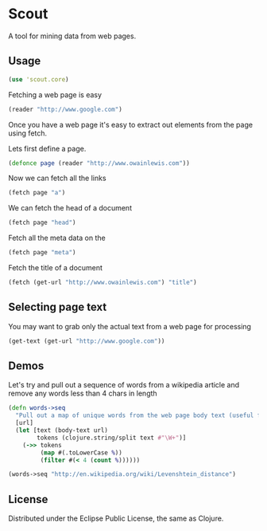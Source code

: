 # Scout

A tool for mining data from web pages.

## Usage

```clojure
(use 'scout.core)
```

Fetching a web page is easy

```clojure
(reader "http://www.google.com")
```

Once you have a web page it's easy to extract out elements from the page using fetch. 

Lets first define a page.

```clojure
(defonce page (reader "http://www.owainlewis.com"))
```

Now we can fetch all the links

```clojure
(fetch page "a")
```

We can fetch the head of a document

```clojure
(fetch page "head")
```

Fetch all the meta data on the 

```clojure
(fetch page "meta")
```

Fetch the title of a document

```clojure
(fetch (get-url "http://www.owainlewis.com") "title")
```

## Selecting page text

You may want to grab only the actual text from a web page for processing

```clojure
(get-text (get-url "http://www.google.com"))
```

## Demos

Let's try and pull out a sequence of words from a wikipedia article and remove any words less than 4 chars in length

```clojure
(defn words->seq
  "Pull out a map of unique words from the web page body text (useful for parsing articles)"
  [url]
  (let [text (body-text url)
        tokens (clojure.string/split text #"\W+")]
    (->> tokens
         (map #(.toLowerCase %))
         (filter #(< 4 (count %))))))

(words->seq "http://en.wikipedia.org/wiki/Levenshtein_distance")

```

## License

Distributed under the Eclipse Public License, the same as Clojure.
